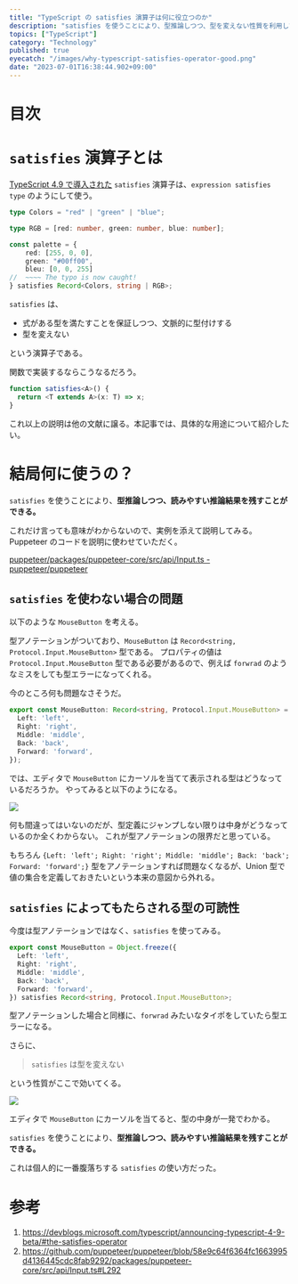 ```yaml
---
title: "TypeScript の satisfies 演算子は何に役立つのか"
description: "satisfies を使うことにより、型推論しつつ、型を変えない性質を利用して読みやすい推論結果を残すことができる。Puppeteer から拝借したコード例を添えて、役立つ場面を紹介する。"
topics: ["TypeScript"]
category: "Technology"
published: true
eyecatch: "/images/why-typescript-satisfies-operator-good.png"
date: "2023-07-01T16:38:44.902+09:00"
---
```


# 目次

# `satisfies` 演算子とは

[TypeScript 4.9 で導入された](https://devblogs.microsoft.com/typescript/announcing-typescript-4-9-beta/#the-satisfies-operator) `satisfies` 演算子は、`expression satisfies type` のようにして使う。

```typescript
type Colors = "red" | "green" | "blue";

type RGB = [red: number, green: number, blue: number];

const palette = {
    red: [255, 0, 0],
    green: "#00ff00",
    bleu: [0, 0, 255]
//  ~~~~ The typo is now caught!
} satisfies Record<Colors, string | RGB>;
```

`satisfies` は、

- 式がある型を満たすことを保証しつつ、文脈的に型付けする
- 型を変えない

という演算子である。

関数で実装するならこうなるだろう。

```typescript
function satisfies<A>() {
  return <T extends A>(x: T) => x;
}
```

これ以上の説明は他の文献に譲る。本記事では、具体的な用途について紹介したい。

# 結局何に使うの？

`satisfies` を使うことにより、**型推論しつつ、読みやすい推論結果を残すことができる。**

これだけ言っても意味がわからないので、実例を添えて説明してみる。Puppeteer のコードを説明に使わせていただく。

[puppeteer/packages/puppeteer-core/src/api/Input.ts - puppeteer/puppeteer](https://github.com/puppeteer/puppeteer/blob/58e9c64f6364fc1663995d4136445cdc8fab9292/packages/puppeteer-core/src/api/Input.ts#L292)


## `satisfies` を使わない場合の問題

以下のような `MouseButton` を考える。

型アノテーションがついており、`MouseButton` は `Record<string, Protocol.Input.MouseButton>` 型である。
プロパティの値は `Protocol.Input.MouseButton` 型である必要があるので、例えば `forwrad` のようなミスをしても型エラーになってくれる。

今のところ何も問題なさそうだ。

```typescript
export const MouseButton: Record<string, Protocol.Input.MouseButton> = Object.freeze({
  Left: 'left',
  Right: 'right',
  Middle: 'middle',
  Back: 'back',
  Forward: 'forward',
});
```

では、エディタで `MouseButton` にカーソルを当てて表示される型はどうなっているだろうか。
やってみると以下のようになる。

![](/images/why-typescript-satisfies-operator-bad.png)

何も間違ってはいないのだが、型定義にジャンプしない限りは中身がどうなっているのか全くわからない。
これが型アノテーションの限界だと思っている。

もちろん `{Left: 'left'; Right: 'right'; Middle: 'middle'; Back: 'back'; Forward: 'forward';}` 型をアノテーションすれば問題なくなるが、Union 型で値の集合を定義しておきたいという本来の意図から外れる。

## `satisfies` によってもたらされる型の可読性

今度は型アノテーションではなく、`satisfies` を使ってみる。

```typescript
export const MouseButton = Object.freeze({
  Left: 'left',
  Right: 'right',
  Middle: 'middle',
  Back: 'back',
  Forward: 'forward',
}) satisfies Record<string, Protocol.Input.MouseButton>;
```

型アノテーションした場合と同様に、`forwrad` みたいなタイポをしていたら型エラーになる。

さらに、

> `satisfies` は型を変えない

という性質がここで効いてくる。


![](/images/why-typescript-satisfies-operator-good.png)

エディタで `MouseButton` にカーソルを当てると、型の中身が一発でわかる。

`satisfies` を使うことにより、**型推論しつつ、読みやすい推論結果を残すことができる。**

これは個人的に一番腹落ちする `satisfies` の使い方だった。

# 参考

1. https://devblogs.microsoft.com/typescript/announcing-typescript-4-9-beta/#the-satisfies-operator
1. https://github.com/puppeteer/puppeteer/blob/58e9c64f6364fc1663995d4136445cdc8fab9292/packages/puppeteer-core/src/api/Input.ts#L292
